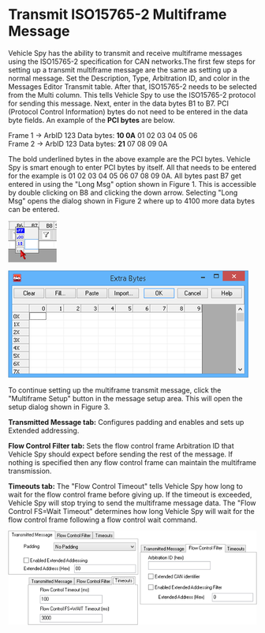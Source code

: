 # Transmit ISO15765-2 Multiframe Message

Vehicle Spy has the ability to transmit and receive multiframe messages using the ISO15765-2 specification for CAN networks.The first few steps for setting up a transmit multiframe message are the same as setting up a normal message. Set the Description, Type, Arbitration ID, and color in the Messages Editor Transmit table. After that, ISO15765-2 needs to be selected from the Multi column. This tells Vehicle Spy to use the ISO15765-2 protocol for sending this message. Next, enter in the data bytes B1 to B7. PCI (Protocol Control Information) bytes do not need to be entered in the data byte fields. An example of the **PCI bytes** are below.

Frame 1 -> ArbID 123 Data bytes: **10 0A** 01 02 03 04 05 06\
Frame 2 -> ArbID 123 Data bytes: **21** 07 08 09 0A

The bold underlined bytes in the above example are the PCI bytes. Vehicle Spy is smart enough to enter PCI bytes by itself. All that needs to be entered for the example is 01 02 03 04 05 06 07 08 09 0A. All bytes past B7 get entered in using the "Long Msg" option shown in Figure 1. This is accessible by double clicking on B8 and clicking the down arrow. Selecting "Long Msg" opens the dialog shown in Figure 2 where up to 4100 more data bytes can be entered.

![Figure 1: The transmit message data byte Long Msg option.](../../../../../.gitbook/assets/spyLongMsgSelect.gif)

![Figure 2: After selecting Long Msg, the Extra Bytes dialog will appear allowing the entry of up to 4100 more data bytes.](../../../../../.gitbook/assets/spyTxLong.gif)

To continue setting up the multiframe transmit message, click the "Multiframe Setup" button in the message setup area. This will open the setup dialog shown in Figure 3.

**Transmitted Message tab:** Configures padding and enables and sets up Extended addressing.

**Flow Control Filter tab:** Sets the flow control frame Arbitration ID that Vehicle Spy should expect before sending the rest of the message. If nothing is specified then any flow control frame can maintain the multiframe transmission.

**Timeouts tab:** The "Flow Control Timeout" tells Vehicle Spy how long to wait for the flow control frame before giving up. If the timeout is exceeded, Vehicle Spy will stop trying to send the multiframe message data. The "Flow Control FS=Wait Timeout" determines how long Vehicle Spy will wait for the flow control frame following a flow control wait command.

![Figure 3: Click the Multiframe Setup button to see these setup tabs for the transmit multiframe message.](../../../../../.gitbook/assets/spyISO15765MFsetup.gif)
